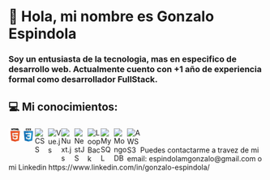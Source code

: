 # :rocket: Hola, mi nombre es Gonzalo Espindola

### Soy un entusiasta de la tecnologia, mas en especifico de desarrollo web. Actualmente cuento con +1 año de experiencia formal como desarrollador FullStack.

## 💻 Mi conocimientos: ##

### 
<a title="HTML5" href="https://www.w3.org/html/" target="_blank"><img align="left" alt="HTML5" width="26px" src="https://raw.githubusercontent.com/github/explore/80688e429a7d4ef2fca1e82350fe8e3517d3494d/topics/html/html.png" /></a>
<a title="CSS" href="https://developer.mozilla.org/en-US/docs/Web/CSS" target="_blank"><img align="left" alt="CSS" width="26px" src="https://raw.githubusercontent.com/github/explore/80688e429a7d4ef2fca1e82350fe8e3517d3494d/topics/css/css.png" /></a>
<a title="TailwindCSS" href="https://tailwindcss.com/" target="_blank"><img align="left" alt="CSS" width="26px" src="https://static-00.iconduck.com/assets.00/tailwind-css-icon-2048x1229-u8dzt4uh.png" /></a>
<a title="Vue.js" href="https://vuejs.org/" target="_blank"><img align="left" alt="Vue.js" width="26px" src="https://vuejs.org/images/logo.png" /></a>
<a title="Nuxt.js" href="https://nuxtjs.org/" target="_blank"><img align="left" alt="Nuxt.js" width="26px" src="https://nuxt.com/assets/design-kit/icon-green.svg" /></a>
<a title="NestJS" href="https://nestjs.com/" target="_blank"><img align="left" alt="NestJS" width="26px" src="https://static-00.iconduck.com/assets.00/nestjs-icon-2048x2040-3rrvcej8.png" /></a>
<a title="LoopBack" href="https://loopback.io/" target="_blank"><img align="left" alt="LoopBack" width="26px" src="https://static-00.iconduck.com/assets.00/loopback-icon-447x512-anbbqgul.png" /></a>
<a title="MySQL" href="https://www.mysql.com/" target="_blank"><img align="left" alt="MySQL" width="26px" src="https://www.mysql.com/common/logos/logo-mysql-170x115.png" /></a>
<a title="MongoDB" href="https://www.mongodb.com/" target="_blank"><img align="left" alt="MongoDB" width="26px" src="https://www.svgrepo.com/show/331488/mongodb.svg" /></a>
<a title="AWS S3" href="https://aws.amazon.com/s3/" target="_blank"><img align="left" alt="AWS S3" width="26px" src="https://aws.amazon.com/favicon.ico" /></a>

<br />
<br />
Puedes contactarme a travez de mi email: espindolamgonzalo@gmail.com o mi Linkedin https://www.linkedin.com/in/gonzalo-espindola/
